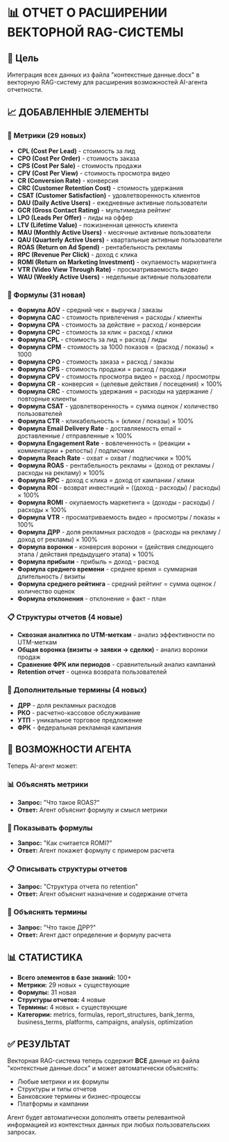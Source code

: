# 📊 ОТЧЕТ О РАСШИРЕНИИ ВЕКТОРНОЙ RAG-СИСТЕМЫ

## 🎯 Цель
Интеграция всех данных из файла "контекстные данные.docx" в векторную RAG-систему для расширения возможностей AI-агента отчетности.

## 📈 ДОБАВЛЕННЫЕ ЭЛЕМЕНТЫ

### 🔢 Метрики (29 новых)
- **CPL (Cost Per Lead)** - стоимость за лид
- **CPO (Cost Per Order)** - стоимость заказа  
- **CPS (Cost Per Sale)** - стоимость продажи
- **CPV (Cost Per View)** - стоимость просмотра видео
- **CR (Conversion Rate)** - конверсия
- **CRC (Customer Retention Cost)** - стоимость удержания
- **CSAT (Customer Satisfaction)** - удовлетворенность клиентов
- **DAU (Daily Active Users)** - ежедневные активные пользователи
- **GCR (Gross Contact Rating)** - мультимедиа рейтинг
- **LPO (Leads Per Offer)** - лиды на оффер
- **LTV (Lifetime Value)** - пожизненная ценность клиента
- **MAU (Monthly Active Users)** - месячные активные пользователи
- **QAU (Quarterly Active Users)** - квартальные активные пользователи
- **ROAS (Return on Ad Spend)** - рентабельность рекламы
- **RPC (Revenue Per Click)** - доход с клика
- **ROMI (Return on Marketing Investment)** - окупаемость маркетинга
- **VTR (Video View Through Rate)** - просматриваемость видео
- **WAU (Weekly Active Users)** - недельные активные пользователи

### 🧮 Формулы (31 новая)
- **Формула AOV** - средний чек = выручка / заказы
- **Формула CAC** - стоимость привлечения = расходы / клиенты
- **Формула CPA** - стоимость за действие = расход / конверсии
- **Формула CPC** - стоимость за клик = расход / клики
- **Формула CPL** - стоимость за лид = расход / лиды
- **Формула CPM** - стоимость за 1000 показов = (расход / показы) × 1000
- **Формула CPO** - стоимость заказа = расход / заказы
- **Формула CPS** - стоимость продажи = расход / продажи
- **Формула CPV** - стоимость просмотра видео = расход / просмотры
- **Формула CR** - конверсия = (целевые действия / посещения) × 100%
- **Формула CRC** - стоимость удержания = расходы на удержание / повторные клиенты
- **Формула CSAT** - удовлетворенность = сумма оценок / количество пользователей
- **Формула CTR** - кликабельность = (клики / показы) × 100%
- **Формула Email Delivery Rate** - доставляемость email = доставленные / отправленные × 100%
- **Формула Engagement Rate** - вовлеченность = (реакции + комментарии + репосты) / подписчики
- **Формула Reach Rate** - охват = охват / подписчики × 100%
- **Формула ROAS** - рентабельность рекламы = (доход от рекламы / расходы на рекламу) × 100%
- **Формула RPC** - доход с клика = доход от кампании / клики
- **Формула ROI** - возврат инвестиций = ((доход - расходы) / расходы) × 100%
- **Формула ROMI** - окупаемость маркетинга = (доходы - расходы) / расходы × 100%
- **Формула VTR** - просматриваемость видео = просмотры / показы × 100%
- **Формула ДРР** - доля рекламных расходов = (расходы на рекламу / доход от рекламы) × 100%
- **Формула воронки** - конверсия воронки = (действия следующего этапа / действия предыдущего этапа) × 100%
- **Формула прибыли** - прибыль = доход - расход
- **Формула среднего времени** - среднее время = суммарная длительность / визиты
- **Формула среднего рейтинга** - средний рейтинг = сумма оценок / количество оценок
- **Формула отклонения** - отклонение = факт - план

### 📋 Структуры отчетов (4 новые)
- **Сквозная аналитика по UTM-меткам** - анализ эффективности по UTM-меткам
- **Общая воронка (визиты → заявки → сделки)** - анализ воронки продаж
- **Сравнение ФРК или периодов** - сравнительный анализ кампаний
- **Retention отчет** - оценка возврата пользователей

### 🏢 Дополнительные термины (4 новых)
- **ДРР** - доля рекламных расходов
- **РКО** - расчетно-кассовое обслуживание
- **УТП** - уникальное торговое предложение
- **ФРК** - федеральная рекламная кампания

## 🚀 ВОЗМОЖНОСТИ АГЕНТА

Теперь AI-агент может:

### 📊 Объяснять метрики
- **Запрос:** "Что такое ROAS?"
- **Ответ:** Агент объяснит формулу и смысл метрики

### 🧮 Показывать формулы
- **Запрос:** "Как считается ROMI?"
- **Ответ:** Агент покажет формулу с примером расчета

### 📋 Описывать структуры отчетов
- **Запрос:** "Структура отчета по retention"
- **Ответ:** Агент объяснит назначение и содержание отчета

### 🏢 Объяснять термины
- **Запрос:** "Что такое ДРР?"
- **Ответ:** Агент даст определение и формулу расчета

## 📊 СТАТИСТИКА

- **Всего элементов в базе знаний:** 100+
- **Метрики:** 29 новых + существующие
- **Формулы:** 31 новая
- **Структуры отчетов:** 4 новые
- **Термины:** 4 новых + существующие
- **Категории:** metrics, formulas, report_structures, bank_terms, business_terms, platforms, campaigns, analysis, optimization

## ✅ РЕЗУЛЬТАТ

Векторная RAG-система теперь содержит **ВСЕ** данные из файла "контекстные данные.docx" и может автоматически объяснять:
- Любые метрики и их формулы
- Структуры и типы отчетов
- Банковские термины и бизнес-процессы
- Платформы и кампании

Агент будет автоматически дополнять ответы релевантной информацией из контекстных данных при любых пользовательских запросах. 